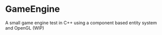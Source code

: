 # GameEngine
A small game engine test in C++ using a component based entity system and OpenGL (WIP)
